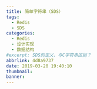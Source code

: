 ```yaml
---
title: 简单字符串（SDS）
tags:
  - Redis
  - SDS
categories:
  - Redis
  - 设计实现
  - 数据结构
#excerpt: SDS的定义、与C字符串区别？
abbrlink: 4d8a9737
date: 2019-03-20 19:40:10
thumbnail:
banner:
---
```

